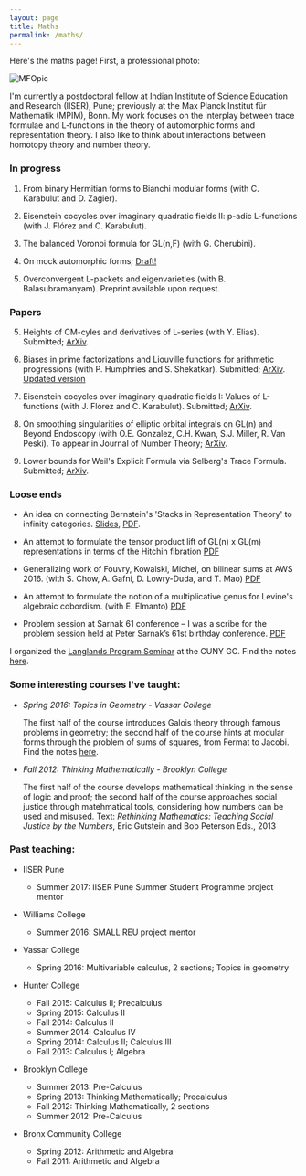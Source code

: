 ```yaml
---
layout: page
title: Maths
permalink: /maths/
---
```


Here's the maths page! First, a professional photo:

![MFOpic](https://opc.mfo.de/photoNormal?id=21800)
  
<p>I'm currently a postdoctoral fellow at Indian Institute of Science Education and Research (IISER), Pune; previously at the Max Planck Institut für Mathematik (MPIM), Bonn. My work focuses on the interplay between trace formulae and L-functions in the theory of automorphic forms and representation theory. I also like to think about interactions between homotopy theory and number theory.</p>

### In progress

1. From binary Hermitian forms to Bianchi modular forms (with C. Karabulut and D. Zagier).

2. Eisenstein cocycles over imaginary quadratic fields II: p-adic L-functions (with J. Flórez and C. Karabulut).

3. The balanced Voronoi formula for GL(n,F) (with G. Cherubini).

4. On mock automorphic forms; [Draft!](MockAutBPS.pdf) 

6. Overconvergent L-packets and eigenvarieties (with B. Balasubramanyam). Preprint available upon request.

### Papers 

5. Heights of CM-cyles and derivatives of L-series (with Y. Elias). Submitted; <a href="https://arxiv.org/abs/1708.05820">ArXiv</a>.

4. Biases in prime factorizations and Liouville functions for arithmetic progressions (with P. Humphries and S. Shekatkar). Submitted;  <a href="https://arxiv.org/abs/1704.07979">ArXiv</a>. [Updated version](ParityFinal.pdf) 

3. Eisenstein cocycles over imaginary quadratic fields I: Values of L-functions (with J. Flórez and C. Karabulut). Submitted;  <a href="https://arxiv.org/abs/1611.08565">ArXiv</a>.

2. On smoothing singularities of elliptic orbital integrals on GL(n) and Beyond Endoscopy (with O.E. Gonzalez, C.H. Kwan, S.J. Miller, R. Van Peski). To appear in Journal of Number Theory; <a href="https://arxiv.org/abs/1608.05938">ArXiv</a>.

1. Lower bounds for Weil's Explicit Formula via Selberg's Trace Formula. Submitted; <a href="https://arxiv.org/abs/1608.02296">ArXiv</a>.

### Loose ends

- An idea on connecting Bernstein's 'Stacks in Representation Theory' to infinity categories. [Slides](BeamerNUS.pdf), [PDF](AHT.pdf). 

- An attempt to formulate the tensor product lift of GL(n) x GL(m) representations in terms of the Hitchin fibration <a href="Tensor products.pdf">PDF</a>

- Generalizing work of Fouvry, Kowalski, Michel, on bilinear sums at AWS 2016. (with S. Chow, A. Gafni, D. Lowry-Duda, and T. Mao) <a href="BilinearSamv1.pdf">PDF</a>

- An attempt to formulate the notion of a multiplicative genus for Levine's algebraic cobordism. (with E. Elmanto) <a href="A1Genus.pdf">PDF</a>

- Problem session at Sarnak 61 conference – I was a scribe for the problem session held at Peter Sarnak’s 61st birthday conference. <a href="SarnakSession.pdf">PDF</a>


I organized the <a href="langlands">Langlands Program Seminar</a> at the CUNY GC. Find the notes <a href="Langlands learning notes.pdf">here</a>.

### Some interesting courses I've taught:


- <i>Spring 2016: Topics in Geometry - Vassar College</i>

  The first half of the course introduces Galois theory through famous problems in geometry; the second half of the course hints at modular forms through the problem of sums of squares, from Fermat to Jacobi.  Find the notes <a href="231Notes.pdf">here</a>.


- <i>Fall 2012: Thinking Mathematically - Brooklyn College</i>

  The first half of the course develops mathematical thinking in the sense of logic and proof; the second half of the course approaches social justice through matehmatical tools, considering how numbers can be used and misused. Text: <em>Rethinking Mathematics: Teaching Social Justice by the Numbers</em>, Eric Gutstein and Bob Peterson Eds., 2013


### Past teaching:


- IISER Pune
	- Summer 2017: IISER Pune Summer Student Programme project mentor

- Williams College
	- Summer 2016: SMALL REU project mentor

- Vassar College
	- Spring 2016: Multivariable calculus, 2 sections; Topics in geometry

- Hunter College
	- Fall 2015: Calculus II; Precalculus
	- Spring 2015: Calculus II
	- Fall 2014: Calculus II
	- Summer 2014: Calculus IV
	- Spring 2014: Calculus II; Calculus III
	- Fall 2013: Calculus I; Algebra

- Brooklyn College
  	- Summer 2013: Pre-Calculus
	- Spring 2013: Thinking Mathematically; Precalculus
	- Fall 2012: Thinking Mathematically, 2 sections
	- Summer 2012: Pre-Calculus
- Bronx Community College
	- Spring 2012: Arithmetic and Algebra
	- Fall 2011: Arithmetic and Algebra
